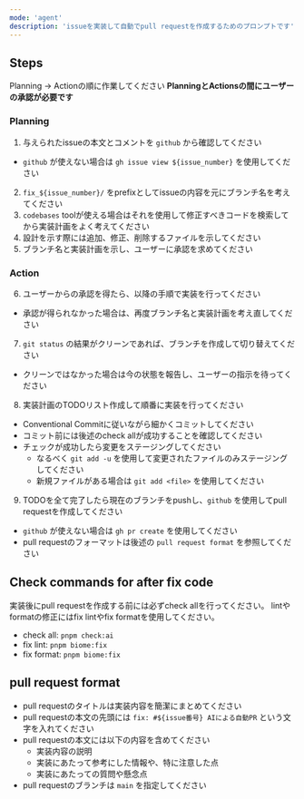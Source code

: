 ```yaml
---
mode: 'agent'
description: 'issueを実装して自動でpull requestを作成するためのプロンプトです'
---
```

## Steps
Planning -> Actionの順に作業してください
**PlanningとActionsの間にユーザーの承認が必要です**

### Planning
1. 与えられたissueの本文とコメントを `github` から確認してください
  - `github` が使えない場合は `gh issue view ${issue_number}` を使用してください  
2. `fix_${issue_number}/` をprefixとしてissueの内容を元にブランチ名を考えてください
3. `codebases` toolが使える場合はそれを使用して修正すべきコードを検索してから実装計画をよく考えてください
4. 設計を示す際には追加、修正、削除するファイルを示してください
5. ブランチ名と実装計画を示し、ユーザーに承認を求めてください

### Action
6. ユーザーからの承認を得たら、以降の手順で実装を行ってください
  - 承認が得られなかった場合は、再度ブランチ名と実装計画を考え直してください
7. `git status` の結果がクリーンであれば、ブランチを作成して切り替えてください
  - クリーンではなかった場合は今の状態を報告し、ユーザーの指示を待ってください
8. 実装計画のTODOリスト作成して順番に実装を行ってください
  - Conventional Commitに従いながら細かくコミットしてください
  - コミット前には後述のcheck allが成功することを確認してください
  - チェックが成功したら変更をステージングしてください
    - なるべく `git add -u` を使用して変更されたファイルのみステージングしてください
    - 新規ファイルがある場合は `git add <file>` を使用してください
9. TODOを全て完了したら現在のブランチをpushし、`github` を使用してpull requestを作成してください
  - `github` が使えない場合は `gh pr create` を使用してください
  - pull requestのフォーマットは後述の `pull request format` を参照してください

## Check commands for after fix code
実装後にpull requestを作成する前には必ずcheck allを行ってください。
lintやformatの修正にはfix lintやfix formatを使用してください。

- check all: `pnpm check:ai`
- fix lint: `pnpm biome:fix`
- fix format: `pnpm biome:fix`

## pull request format
- pull requestのタイトルは実装内容を簡潔にまとめてください
- pull requestの本文の先頭には `fix: #${issue番号} AIによる自動PR` という文字を入れてください
- pull requestの本文には以下の内容を含めてください
  - 実装内容の説明
  - 実装にあたって参考にした情報や、特に注意した点
  - 実装にあたっての質問や懸念点
- pull requestのブランチは `main` を指定してください
